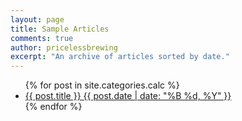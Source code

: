```yaml
---
layout: page
title: Sample Articles
comments: true
author: pricelessbrewing
excerpt: "An archive of articles sorted by date."
---
```


<ul class="post-list">
{% for post in site.categories.calc %} 
  <li><article><a href="{{ site.url }}{{ post.url }}">{{ post.title }} <span class="entry-date"><time datetime="{{ post.date | date_to_xmlschema }}">{{ post.date | date: "%B %d, %Y" }}</time></span></a></article></li>
{% endfor %}
</ul>
